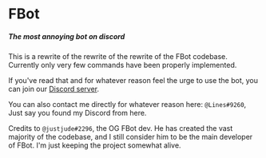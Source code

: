# **FBot**
##### *The most annoying bot on discord*

This is a rewrite of the rewrite of the rewrite of the FBot codebase. Currently only very few commands have been properly implemented.

If you've read that and for whatever reason feel the urge to use the bot, you can join our [Discord server](https://discord.gg/BDpXRq9).

You can also contact me directly for whatever reason here: `@Lines#9260`, Just say you found my Discord from here.

Credits to `@justjude#2296`, the OG FBot dev. He has created the vast majority of the codebase, and I still consider him to be the main developer of FBot. I'm just keeping the project somewhat alive.
